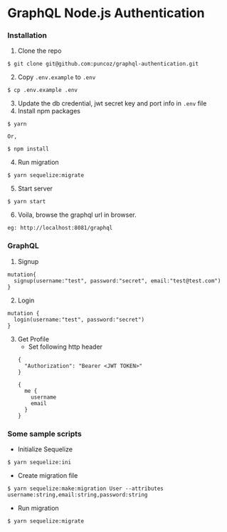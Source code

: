 # GraphQL Node.js Authentication

### Installation
1. Clone the repo
```
$ git clone git@github.com:puncoz/graphql-authentication.git
```
2. Copy `.env.example` to `.env`
```
$ cp .env.example .env
```
3. Update the db credential, jwt secret key and port info in `.env` file
4. Install npm packages
```
$ yarn

Or,

$ npm install
```
4. Run migration
```
$ yarn sequelize:migrate
```
5. Start server
```
$ yarn start
```
6. Voila, browse the graphql url in browser.
```
eg: http://localhost:8081/graphql
```

### GraphQL
1. Signup
```
mutation{
  signup(username:"test", password:"secret", email:"test@test.com")
}
```

2. Login
```
mutation {
  login(username:"test", password:"secret")
}
```

3. Get Profile
    - Set following http header
    ```
    {
      "Authorization": "Bearer <JWT TOKEN>"
    }
    ```
    ```
    {
      me {
        username
        email
      }
    }
    ```

### Some sample scripts

- Initialize Sequelize
```
$ yarn sequelize:ini
```

- Create migration file
```
$ yarn sequelize:make:migration User --attributes username:string,email:string,password:string
```

- Run migration
```
$ yarn sequelize:migrate
```
